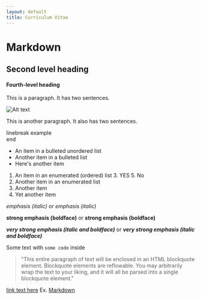 ```yaml
---
layout: default
title: Curriculum Vitae
---
```


# Markdown 

## Second level heading

#### Fourth-level heading

This is a paragraph. It has two sentences.

![Alt text](http://placehold.it/400x300)

This is another paragraph. It also has 
two sentences.

linebreak example  
end

+ An item in a bulleted unordered list
+ Another item in a bulleted list
+ Here's another item

1. An item in an enumerated (ordered) list
    3. YES
    5. No
2. Another item in an enumerated list
9. Another item
5. Yet another item

*emphasis (italic)* or _emphasis (italic)_

**strong emphasis (boldface)** or __strong emphasis (boldface)__

***very strong emphasis (italic and boldface)*** or ___very strong emphasis (italic and boldface)___ 

Some text with `some code` inside

> "This entire paragraph of text will be enclosed in an HTML blockquote element.
Blockquote elements are reflowable. You may arbitrarily
wrap the text to your liking, and it will all be parsed
into a single blockquote element."

[link text here](link.address.here)
Ex. [Markdown](http://en.wikipedia.com/wiki/Markdown)


